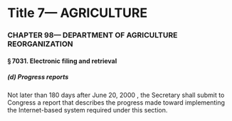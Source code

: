 
# Title 7— AGRICULTURE
### CHAPTER 98— DEPARTMENT OF AGRICULTURE REORGANIZATION
#### § 7031. Electronic filing and retrieval
##### (d) Progress reports

Not later than 180 days after June 20, 2000 , the Secretary shall submit to Congress a report that describes the progress made toward implementing the Internet-based system required under this section.
